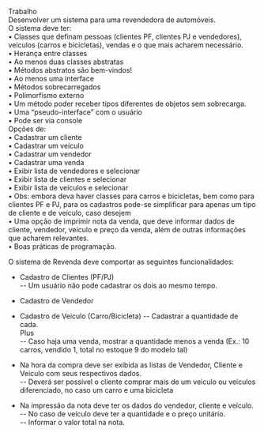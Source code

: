 Trabalho <br />
Desenvolver um sistema para uma revendedora de automóveis.<br />
  O sistema deve ter: <br />
• Classes que definam pessoas (clientes PF, clientes PJ e
  vendedores), veículos (carros e bicicletas), vendas e o
  que mais acharem necessário. <br />
• Herança entre classes <br />
• Ao menos duas classes abstratas <br />
• Métodos abstratos são bem-vindos! <br />
• Ao menos uma interface <br />
• Métodos sobrecarregados <br />
• Polimorfismo externo <br />
• Um método poder receber tipos diferentes de objetos sem
  sobrecarga. <br />
• Uma “pseudo-interface” com o usuário <br />
• Pode ser via console <br />
  Opções de: <br />
• Cadastrar um cliente <br />
• Cadastrar um veículo <br />
• Cadastrar um vendedor <br />
• Cadastrar uma venda <br />
• Exibir lista de vendedores e selecionar <br />
• Exibir lista de clientes e selecionar <br />
• Exibir lista de veículos e selecionar <br />
• Obs: embora deva haver classes para carros e bicicletas, bem
  como para clientes PF e PJ, para os cadastros pode-se simplificar
  para apenas um tipo de cliente e de veículo, caso desejem <br />
• Uma opção de imprimir nota da venda, que deve informar
  dados de cliente, vendedor, veículo e preço da venda,
  além de outras informações que acharem relevantes. <br />
• Boas práticas de programação. <br />

O sistema de Revenda deve comportar as seguintes funcionalidades: <br />

 - Cadastro de Clientes (PF/PJ) <br />
	-- Um usuário não pode cadastrar os dois ao mesmo tempo.
 - Cadastro de Vendedor
 - Cadastro de Veiculo (Carro/Bicicleta)
	-- Cadastrar a quantidade de cada. <br />
	Plus <br />
	-- Caso haja uma venda, mostrar a quantidade menos a venda 
   	(Ex.: 10 carros, vendido 1, total no estoque 9 do modelo tal)

 - Na hora da compra deve ser exibida as listas de Vendedor, Cliente 
   e Veiculo com seus respectivos dados. <br />
	-- Deverá ser possível o cliente comprar mais de um veículo ou veículos diferenciado, 
	no caso um carro e uma bicicleta

 - Na impressão da nota deve ter os dados do vendedor, cliente e veículo. <br />
	-- No caso de veículo deve ter a quantidade e o preço unitário. <br />
	-- Informar o valor total na nota.





